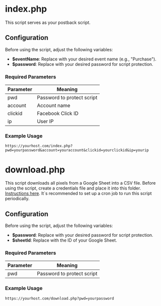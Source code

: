 # index.php

This script serves as your postback script.

## Configuration

Before using the script, adjust the following variables:

- **$eventName**: Replace with your desired event name (e.g., "Purchase").
- **$password**: Replace with your desired password for script protection.

### Required Parameters

| Parameter | Meaning                   |
|-----------|---------------------------|
| pwd       | Password to protect script |
| account   | Account name              |
| clickid   | Facebook Click ID         |
| ip        | User IP                   |

### Example Usage
```
https://yourhost.com/index.php?pwd=yourpassword&account=youraccount&clickid=yourclickid&ip=yourip
```

# download.php

This script downloads all pixels from a Google Sheet into a CSV file.
Before using the script, create a credentials file and place it into this folder. [Instructions here](https://www.nidup.io/blog/manipulate-google-sheets-in-php-with-api#create-a-google-project-and-configure-sheets-api).
It`s recommended to set up a cron job to run this script periodically.

## Configuration

Before using the script, adjust the following variables:

- **$password**: Replace with your desired password for script protection.
- **$sheetId**: Replace with the ID of your Google Sheet.

### Required Parameters

| Parameter | Meaning                   |
|-----------|---------------------------|
| pwd       | Password to protect script |

### Example Usage
```
https://yourhost.com/download.php?pwd=yourpassword
```